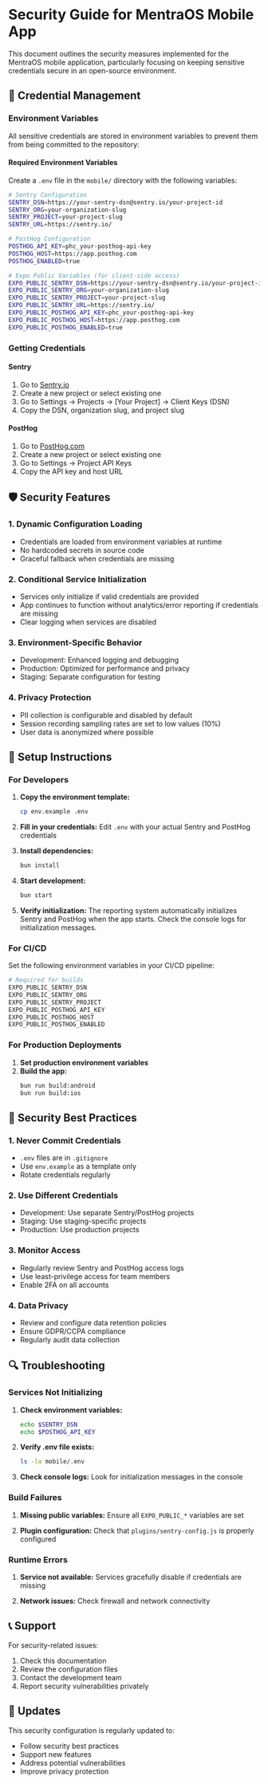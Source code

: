 # Security Guide for MentraOS Mobile App

This document outlines the security measures implemented for the MentraOS mobile application, particularly focusing on keeping sensitive credentials secure in an open-source environment.

## 🔐 Credential Management

### Environment Variables

All sensitive credentials are stored in environment variables to prevent them from being committed to the repository:

#### Required Environment Variables

Create a `.env` file in the `mobile/` directory with the following variables:

```bash
# Sentry Configuration
SENTRY_DSN=https://your-sentry-dsn@sentry.io/your-project-id
SENTRY_ORG=your-organization-slug
SENTRY_PROJECT=your-project-slug
SENTRY_URL=https://sentry.io/

# PostHog Configuration
POSTHOG_API_KEY=phc_your-posthog-api-key
POSTHOG_HOST=https://app.posthog.com
POSTHOG_ENABLED=true

# Expo Public Variables (for client-side access)
EXPO_PUBLIC_SENTRY_DSN=https://your-sentry-dsn@sentry.io/your-project-id
EXPO_PUBLIC_SENTRY_ORG=your-organization-slug
EXPO_PUBLIC_SENTRY_PROJECT=your-project-slug
EXPO_PUBLIC_SENTRY_URL=https://sentry.io/
EXPO_PUBLIC_POSTHOG_API_KEY=phc_your-posthog-api-key
EXPO_PUBLIC_POSTHOG_HOST=https://app.posthog.com
EXPO_PUBLIC_POSTHOG_ENABLED=true
```

### Getting Credentials

#### Sentry
1. Go to [Sentry.io](https://sentry.io)
2. Create a new project or select existing one
3. Go to Settings → Projects → [Your Project] → Client Keys (DSN)
4. Copy the DSN, organization slug, and project slug

#### PostHog
1. Go to [PostHog.com](https://posthog.com)
2. Create a new project or select existing one
3. Go to Settings → Project API Keys
4. Copy the API key and host URL

## 🛡️ Security Features

### 1. Dynamic Configuration Loading
- Credentials are loaded from environment variables at runtime
- No hardcoded secrets in source code
- Graceful fallback when credentials are missing

### 2. Conditional Service Initialization
- Services only initialize if valid credentials are provided
- App continues to function without analytics/error reporting if credentials are missing
- Clear logging when services are disabled

### 3. Environment-Specific Behavior
- Development: Enhanced logging and debugging
- Production: Optimized for performance and privacy
- Staging: Separate configuration for testing

### 4. Privacy Protection
- PII collection is configurable and disabled by default
- Session recording sampling rates are set to low values (10%)
- User data is anonymized where possible

## 🔧 Setup Instructions

### For Developers

1. **Copy the environment template:**
   ```bash
   cp env.example .env
   ```

2. **Fill in your credentials:**
   Edit `.env` with your actual Sentry and PostHog credentials

3. **Install dependencies:**
   ```bash
   bun install
   ```

4. **Start development:**
   ```bash
   bun start
   ```

5. **Verify initialization:**
   The reporting system automatically initializes Sentry and PostHog when the app starts. Check the console logs for initialization messages.

### For CI/CD

Set the following environment variables in your CI/CD pipeline:

```bash
# Required for builds
EXPO_PUBLIC_SENTRY_DSN
EXPO_PUBLIC_SENTRY_ORG
EXPO_PUBLIC_SENTRY_PROJECT
EXPO_PUBLIC_POSTHOG_API_KEY
EXPO_PUBLIC_POSTHOG_HOST
EXPO_PUBLIC_POSTHOG_ENABLED
```

### For Production Deployments

1. **Set production environment variables**
2. **Build the app:**
   ```bash
   bun run build:android
   bun run build:ios
   ```

## 🚨 Security Best Practices

### 1. Never Commit Credentials
- `.env` files are in `.gitignore`
- Use `env.example` as a template only
- Rotate credentials regularly

### 2. Use Different Credentials
- Development: Use separate Sentry/PostHog projects
- Staging: Use staging-specific projects
- Production: Use production projects

### 3. Monitor Access
- Regularly review Sentry and PostHog access logs
- Use least-privilege access for team members
- Enable 2FA on all accounts

### 4. Data Privacy
- Review and configure data retention policies
- Ensure GDPR/CCPA compliance
- Regularly audit data collection

## 🔍 Troubleshooting

### Services Not Initializing

1. **Check environment variables:**
   ```bash
   echo $SENTRY_DSN
   echo $POSTHOG_API_KEY
   ```

2. **Verify .env file exists:**
   ```bash
   ls -la mobile/.env
   ```

3. **Check console logs:**
   Look for initialization messages in the console

### Build Failures

1. **Missing public variables:**
   Ensure all `EXPO_PUBLIC_*` variables are set

2. **Plugin configuration:**
   Check that `plugins/sentry-config.js` is properly configured

### Runtime Errors

1. **Service not available:**
   Services gracefully disable if credentials are missing

2. **Network issues:**
   Check firewall and network connectivity

## 📞 Support

For security-related issues:
1. Check this documentation
2. Review the configuration files
3. Contact the development team
4. Report security vulnerabilities privately

## 🔄 Updates

This security configuration is regularly updated to:
- Follow security best practices
- Support new features
- Address potential vulnerabilities
- Improve privacy protection 